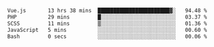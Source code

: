 <!--START_SECTION:waka-->

```txt
Vue.js       13 hrs 38 mins  ███████████████████████▓░   94.48 %
PHP          29 mins         █░░░░░░░░░░░░░░░░░░░░░░░░   03.37 %
SCSS         11 mins         ▒░░░░░░░░░░░░░░░░░░░░░░░░   01.36 %
JavaScript   5 mins          ░░░░░░░░░░░░░░░░░░░░░░░░░   00.60 %
Bash         0 secs          ░░░░░░░░░░░░░░░░░░░░░░░░░   00.06 %
```

<!--END_SECTION:waka-->
